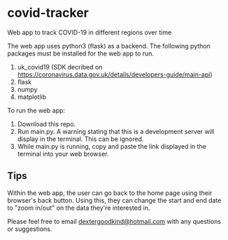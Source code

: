 # covid-tracker
Web app to track COVID-19 in different regions over time

The web app uses python3 (flask) as a backend. The following python packages must be installed for the web app to run. 
1. uk_covid19 (SDK decribed on https://coronavirus.data.gov.uk/details/developers-guide/main-api) 
2. flask
3. numpy
4. matplotlib

To run the web app:
1. Download this repo. 
2. Run main.py. A warning stating that this is a development server will display in the terminal. This can be ignored. 
3. While main.py is running, copy and paste the link displayed in the terminal into your web browser. 

## Tips
Within the web app, the user can go back to the home page using their browser's back button. Using this, they can change the start and end date to "zoom in/out" on the data they're interested in. 


Please feel free to email dextergoodkind@hotmail.com with any questions or suggestions. 
